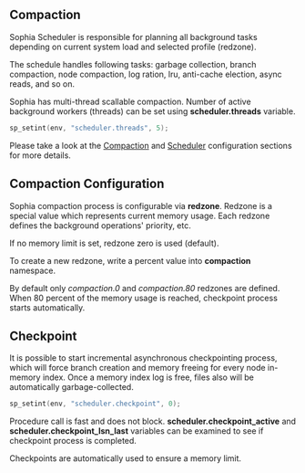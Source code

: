 
Compaction
----------

Sophia Scheduler is responsible for planning all background tasks depending on
current system load and selected profile (redzone).

The schedule handles following tasks: garbage collection, branch compaction,
node compaction, log ration, lru, anti-cache election, async reads, and so on.

Sophia has multi-thread scallable compaction. Number of active background
workers (threads) can be set using **scheduler.threads** variable.

```C
sp_setint(env, "scheduler.threads", 5);
```

Please take a look at the [Compaction](../conf/compaction.md) and [Scheduler](../conf/scheduler.md)
configuration sections for more details.

Compaction Configuration
------------------------

Sophia compaction process is configurable via **redzone**. Redzone
is a special value which represents current memory usage. Each redzone
defines the background operations' priority, etc.

If no memory limit is set, redzone zero is used (default).

To create a new redzone, write a percent value into **compaction** namespace.

By default only *compaction.0* and *compaction.80* redzones are defined. When 80 percent
of the memory usage is reached, checkpoint process starts automatically.

Checkpoint
----------

It is possible to start incremental asynchronous checkpointing process, which will
force branch creation and memory freeing for every node in-memory index.
Once a memory index log is free, files also will be automatically garbage-collected.

```C
sp_setint(env, "scheduler.checkpoint", 0);
```

Procedure call is fast and does not block. **scheduler.checkpoint\_active** and
**scheduler.checkpoint\_lsn\_last** variables can be examined to see if checkpoint
process is completed.

Checkpoints are automatically used to ensure a memory limit.
